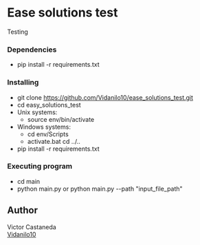 # Ease solutions test

Testing


### Dependencies

* pip install -r requirements.txt

### Installing

* git clone https://github.com/Vidanilo10/ease_solutions_test.git
* cd easy_solutions_test
* Unix systems:
    - source env/bin/activate
* Windows systems:
    - cd env/Scripts
    - activate.bat
    cd ../..
* pip install -r requirements.txt


### Executing program

* cd main
* python main.py or python main.py --path "input_file_path" 


## Author

Victor Castaneda  
[Vidanilo10](https://github.com/Vidanilo10)